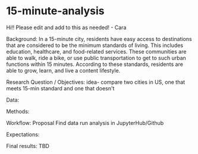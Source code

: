# 15-minute-analysis
Hi!! Please edit and add to this as needed! - Cara

Background:  In a 15-minute city, residents have easy access to destinations that are considered to be the minimum standards of living. This includes education, healthcare, and food-related services. These communities are able to walk, ride a bike, or use public transportation to get to such urban functions within 15 minutes. According to these standards, residents are able to grow, learn, and live a content lifestyle.

Research Question / Objectives: idea- compare two cities in US, one that meets 15-min standard and one that doesn't


Data: 


Methods: 


Workflow: Proposal
          Find data
          run analysis in JupyterHub/Github


Expectations:



Final results: TBD



